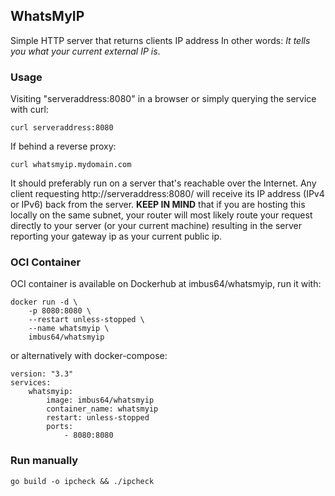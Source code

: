 ## WhatsMyIP

Simple HTTP server that returns clients IP address
In other words: *It tells you what your current external IP is*.

### Usage

Visiting "serveraddress:8080" in a browser or simply querying the service with curl:
```
curl serveraddress:8080
```
If behind a reverse proxy: 
```
curl whatsmyip.mydomain.com
```

It should preferably run on a server that's reachable over the Internet.
Any client requesting http://serveraddress:8080/ will receive its IP address (IPv4 or IPv6) back from the server.
**KEEP IN MIND** that if you are hosting this locally on the same subnet, your router will most likely route your request directly to your server (or your current machine) resulting in the server reporting your gateway ip as your current public ip.

### OCI Container

OCI container is available on Dockerhub at imbus64/whatsmyip, run it with:
```
docker run -d \
    -p 8080:8080 \
    --restart unless-stopped \
    --name whatsmyip \
    imbus64/whatsmyip
```
or alternatively with docker-compose:
```
version: "3.3"
services:
    whatsmyip:
        image: imbus64/whatsmyip
        container_name: whatsmyip
        restart: unless-stopped
        ports:
            - 8080:8080
```

### Run manually

    go build -o ipcheck && ./ipcheck
